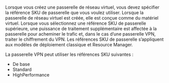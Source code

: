 Lorsque vous créez une passerelle de réseau virtuel, vous devez spécifier la référence SKU de passerelle que vous voulez utiliser. Lorsque la passerelle de réseau virtuel est créée, elle est conçue comme du matériel virtuel. Lorsque vous sélectionnez une référence SKU de passerelle supérieure, une puissance de traitement supplémentaire est affectée à la passerelle pour acheminer le trafic et, dans le cas d’une passerelle VPN, traiter le chiffrement du VPN. Les références SKU de passerelle s’appliquent aux modèles de déploiement classique et Resource Manager.

La passerelle VPN peut utiliser les références SKU suivantes :

- De base
- Standard
- HighPerformance

<!---HONumber=AcomDC_0921_2016-->